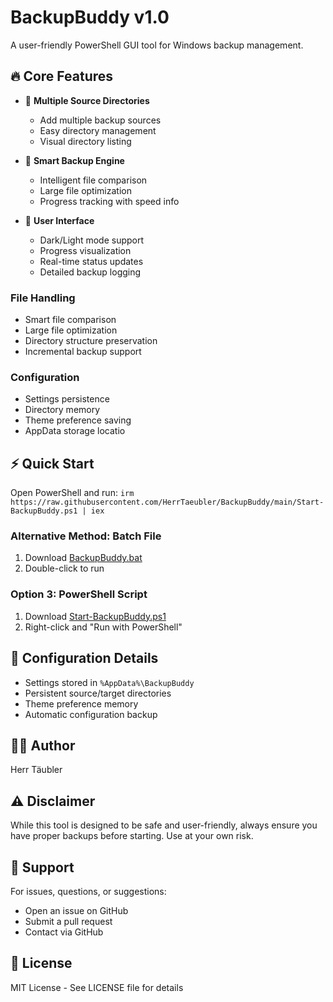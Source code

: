 # BackupBuddy v1.0


A user-friendly PowerShell GUI tool for Windows backup management.

## 🔥 Core Features

- 📁 **Multiple Source Directories**
  - Add multiple backup sources
  - Easy directory management
  - Visual directory listing

- 💾 **Smart Backup Engine**
  - Intelligent file comparison
  - Large file optimization
  - Progress tracking with speed info

- 🎨 **User Interface**
  - Dark/Light mode support
  - Progress visualization
  - Real-time status updates
  - Detailed backup logging
 



### File Handling
  - Smart file comparison
  - Large file optimization
  - Directory structure preservation
  - Incremental backup support

### Configuration
  - Settings persistence
  - Directory memory
  - Theme preference saving
  - AppData storage locatio

## ⚡ Quick Start

Open PowerShell and run:
```irm https://raw.githubusercontent.com/HerrTaeubler/BackupBuddy/main/Start-BackupBuddy.ps1 | iex```

### Alternative Method: Batch File
1. Download [BackupBuddy.bat](BackupBuddy.bat)
2. Double-click to run

### Option 3: PowerShell Script
1. Download [Start-BackupBuddy.ps1](Start-BackupBuddy.ps1)
2. Right-click and "Run with PowerShell"

## 📝 Configuration Details

- Settings stored in `%AppData%\BackupBuddy`
- Persistent source/target directories
- Theme preference memory
- Automatic configuration backup

## 👨‍💻 Author

Herr Täubler

## ⚠️ Disclaimer

While this tool is designed to be safe and user-friendly, always ensure you have proper backups before starting. Use at your own risk.

## 🤝 Support

For issues, questions, or suggestions:
- Open an issue on GitHub
- Submit a pull request
- Contact via GitHub

## 📜 License

MIT License - See LICENSE file for details
